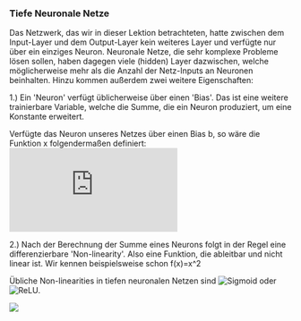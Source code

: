 ### Tiefe Neuronale Netze

Das Netzwerk, das wir in dieser Lektion betrachteten, hatte zwischen dem Input-Layer und dem Output-Layer kein weiteres Layer und verfügte nur über ein einziges Neuron. Neuronale Netze, die sehr komplexe Probleme lösen sollen, haben dagegen viele (hidden) Layer dazwischen, welche möglicherweise mehr als die Anzahl der Netz-Inputs an Neuronen beinhalten. Hinzu kommen außerdem zwei weitere Eigenschaften:

1.) Ein 'Neuron' verfügt üblicherweise über einen 'Bias'. Das ist eine weitere trainierbare Variable, welche die Summe, die ein Neuron produziert, um eine Konstante erweitert.

Verfügte das Neuron unseres Netzes über einen Bias b, so wäre die Funktion x folgendermaßen definiert: ![](https://latex.codecogs.com/png.latex?%5Cdpi%7B100%7D%20x%28x_0%2Cw_0%2Cx_1%2Cw_1%2Cb%29%20%3D%20x_0w_0&plus;x_1w_1&plus;b)

2.) Nach der Berechnung der Summe eines Neurons folgt in der Regel eine differenzierbare 'Non-linearity'. Also eine Funktion, die ableitbar und nicht linear ist. Wir kennen beispielsweise schon f(x)=x^2

Übliche Non-linearities in tiefen neuronalen Netzen sind ![Sigmoid](https://en.wikipedia.org/wiki/Sigmoid_function) oder ![ReLU](https://en.wikipedia.org/wiki/Rectifier_(neural_networks)).

![](https://miro.medium.com/max/1400/1*KHs1Chs6TCJDTIIQVyIJxg.png)
